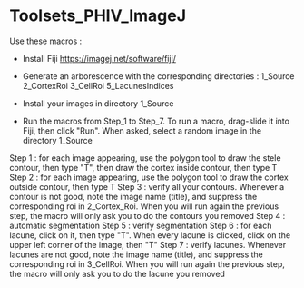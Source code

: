 # Toolsets_PHIV_ImageJ

Use these macros :
* Install Fiji https://imagej.net/software/fiji/

* Generate an arborescence with the corresponding directories :
1_Source
2_CortexRoi
3_CellRoi
5_LacunesIndices

* Install your images in directory 1_Source

* Run the macros from Step_1 to Step_7. To run a macro, drag-slide it into Fiji, then click "Run". When asked, select a random image in the directory 1_Source

Step 1 : for each image appearing, use the polygon tool to draw the stele contour, then type "T", then draw the cortex inside contour, then type T
Step 2 : for each image appearing, use the polygon tool to draw the cortex outside contour, then type T
Step 3 : verify all your contours. Whenever a contour is not good, note the image name (title), and suppress the corresponding roi in 2_Cortex_Roi. When you will run again the previous step, the macro will only ask you to do the contours you removed
Step 4 : automatic segmentation
Step 5 : verify segmentation
Step 6 : for each lacune, click on it, then type "T". When every lacune is clicked, click on the upper left corner of the image, then "T"
Step 7 : verify lacunes. Whenever lacunes are not good, note the image name (title), and suppress the corresponding roi in 3_CellRoi. When you will run again the previous step, the macro will only ask you to do the lacune you removed

